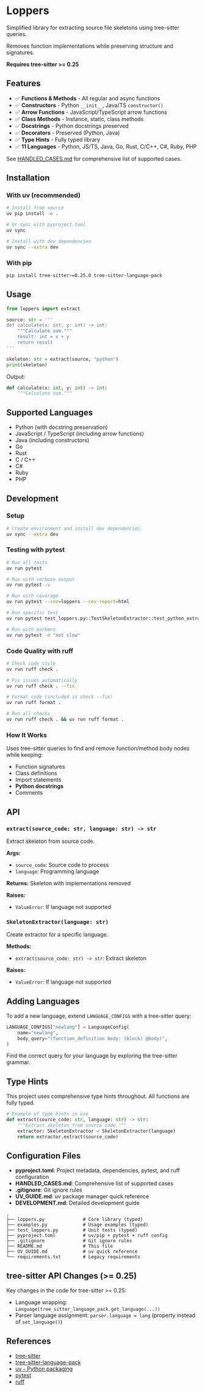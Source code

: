 # Loppers

Simplified library for extracting source file skeletons using tree-sitter queries.

Removes function implementations while preserving structure and signatures.

**Requires tree-sitter >= 0.25**

## Features

- ✅ **Functions & Methods** - All regular and async functions
- ✅ **Constructors** - Python `__init__`, Java/TS `constructor()`
- ✅ **Arrow Functions** - JavaScript/TypeScript arrow functions
- ✅ **Class Methods** - Instance, static, class methods
- ✅ **Docstrings** - Python docstrings preserved
- ✅ **Decorators** - Preserved (Python, Java)
- ✅ **Type Hints** - Fully typed library
- ✅ **11 Languages** - Python, JS/TS, Java, Go, Rust, C/C++, C#, Ruby, PHP

See [HANDLED_CASES.md](HANDLED_CASES.md) for comprehensive list of supported cases.

## Installation

### With uv (recommended)

```bash
# Install from source
uv pip install -e .

# Or sync with pyproject.toml
uv sync

# Install with dev dependencies
uv sync --extra dev
```

### With pip

```bash
pip install tree-sitter>=0.25.0 tree-sitter-language-pack
```

## Usage

```python
from loppers import extract

source: str = '''
def calculate(x: int, y: int) -> int:
    """Calculate sum."""
    result: int = x + y
    return result
'''

skeleton: str = extract(source, "python")
print(skeleton)
```

Output:
```python
def calculate(x: int, y: int) -> int:
    """Calculate sum."""
```

## Supported Languages

- Python (with docstring preservation)
- JavaScript / TypeScript (including arrow functions)
- Java (including constructors)
- Go
- Rust
- C / C++
- C#
- Ruby
- PHP

## Development

### Setup

```bash
# Create environment and install dev dependencies
uv sync --extra dev
```

### Testing with pytest

```bash
# Run all tests
uv run pytest

# Run with verbose output
uv run pytest -v

# Run with coverage
uv run pytest --cov=loppers --cov-report=html

# Run specific test
uv run pytest test_loppers.py::TestSkeletonExtractor::test_python_extraction

# Run with markers
uv run pytest -m "not slow"
```

### Code Quality with ruff

```bash
# Check code style
uv run ruff check .

# Fix issues automatically
uv run ruff check . --fix

# Format code (included in check --fix)
uv run ruff format .

# Run all checks
uv run ruff check . && uv run ruff format .
```

### How It Works

Uses tree-sitter queries to find and remove function/method body nodes while keeping:
- Function signatures
- Class definitions
- Import statements
- **Python docstrings**
- Comments

## API

### `extract(source_code: str, language: str) -> str`

Extract skeleton from source code.

**Args:**
- `source_code`: Source code to process
- `language`: Programming language

**Returns:** Skeleton with implementations removed

**Raises:**
- `ValueError`: If language not supported

### `SkeletonExtractor(language: str)`

Create extractor for a specific language.

**Methods:**
- `extract(source_code: str) -> str`: Extract skeleton

**Raises:**
- `ValueError`: If language not supported

## Adding Languages

To add a new language, extend `LANGUAGE_CONFIGS` with a tree-sitter query:

```python
LANGUAGE_CONFIGS["newlang"] = LanguageConfig(
    name="newlang",
    body_query="(function_definition body: (block) @body)",
)
```

Find the correct query for your language by exploring the tree-sitter grammar.

## Type Hints

This project uses comprehensive type hints throughout. All functions are fully typed.

```python
# Example of type hints in use
def extract(source_code: str, language: str) -> str:
    """Extract skeleton from source code."""
    extractor: SkeletonExtractor = SkeletonExtractor(language)
    return extractor.extract(source_code)
```

## Configuration Files

- **pyproject.toml**: Project metadata, dependencies, pytest, and ruff configuration
- **HANDLED_CASES.md**: Comprehensive list of supported cases
- **.gitignore**: Git ignore rules
- **UV_GUIDE.md**: uv package manager quick reference
- **DEVELOPMENT.md**: Detailed development guide

```
.
├── loppers.py              # Core library (typed)
├── examples.py             # Usage examples (typed)
├── test_loppers.py         # Unit tests (typed)
├── pyproject.toml          # uv/pip + pytest + ruff config
├── .gitignore              # Git ignore rules
├── README.md               # This file
├── UV_GUIDE.md             # uv quick reference
└── requirements.txt        # Legacy requirements
```

## tree-sitter API Changes (>= 0.25)

Key changes in the code for tree-sitter >= 0.25:
- Language wrapping: `Language(tree_sitter_language_pack.get_language(...))`
- Parser language assignment: `parser.language = lang` (property instead of `set_language()`)

## References

- [tree-sitter](https://tree-sitter.github.io/)
- [tree-sitter-language-pack](https://github.com/grantjenks/py-tree-sitter-language-pack)
- [uv - Python packaging](https://github.com/astral-sh/uv)
- [pytest](https://docs.pytest.org/)
- [ruff](https://github.com/astral-sh/ruff)